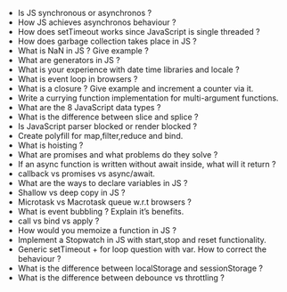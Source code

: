 - Is JS synchronous or asynchronos ?
- How JS achieves asynchronos behaviour ?
- How does setTimeout works since JavaScript is single threaded ?
- How does garbage collection takes place in JS ?
- What is NaN in JS ? Give example ?
- What are generators in JS ?
- What is your experience with date time libraries and locale ?
- What is event loop in browsers ?
- What is a closure ? Give example and increment a counter via it.
- Write a currying function implementation for multi-argument functions.
- What are the 8 JavaScript data types ?
- What is the difference between slice and splice ?
- Is JavaScript parser blocked or render blocked ?
- Create polyfill for map,filter,reduce and bind.
- What is hoisting ?
- What are promises and what problems do they solve ?
- If an async function is written without await inside, what will it return ?
- callback vs promises vs async/await.
- What are the ways to declare variables in JS ?
- Shallow vs deep copy in JS ?
- Microtask vs Macrotask queue w.r.t browsers ?
- What is event bubbling ? Explain it’s benefits.
- call vs bind vs apply ?
- How would you memoize a function in JS ?
- Implement a Stopwatch in JS with start,stop and reset functionality.
- Generic setTimeout + for loop question with var. How to correct the behaviour ?
- What is the difference between localStorage and sessionStorage ?
- What is the difference between debounce vs throttling ?
